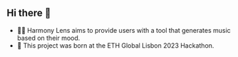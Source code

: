 ## Hi there 👋



- 🙋‍♀️ Harmony Lens aims to provide users with a tool that generates music based on their mood.
- 🍿 This project was born at the ETH Global Lisbon 2023 Hackathon.
